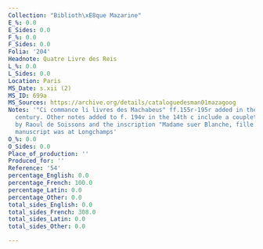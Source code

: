 ```yaml
---
Collection: "Biblioth\xE8que Mazarine"
E_%: 0.0
E_Sides: 0.0
F_%: 0.0
F_Sides: 0.0
Folia: '204'
Headnote: Quatre Livre des Reis
L_%: 0.0
L_Sides: 0.0
Location: Paris
MS_Date: s.xii (2)
MS_ID: 699a
MS_Sources: https://archive.org/details/cataloguedesman01mazagoog
Notes: '"Ci commance li livres des Machabeus" ff.155r-195r added in the thirteenth
  century. Other notes added to f. 194v in the 14th c include a couplet of a song
  by Raoul de Soissons and the inscription "Madame suer Blanche, fille de roy de France.";
  manuscript was at Longchamps'
O_%: 0.0
O_Sides: 0.0
Place_of_production: ''
Produced_for: ''
Reference: '54'
percentage_English: 0.0
percentage_French: 100.0
percentage_Latin: 0.0
percentage_Other: 0.0
total_sides_English: 0.0
total_sides_French: 308.0
total_sides_Latin: 0.0
total_sides_Other: 0.0

---
```

